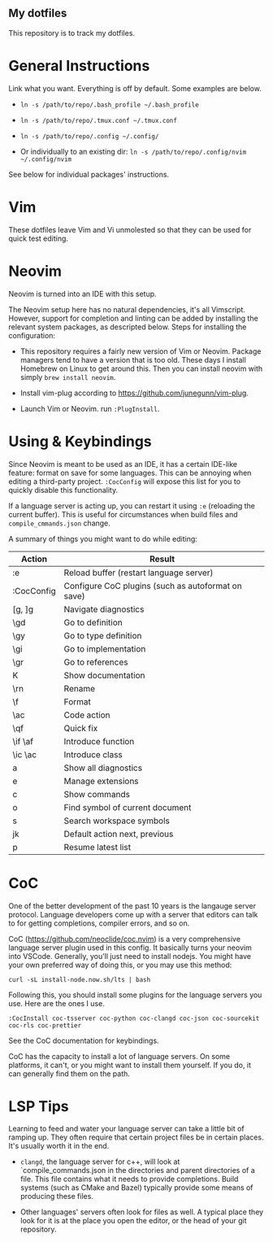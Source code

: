 ## My dotfiles

This repository is to track my dotfiles.

# General Instructions

Link what you want. Everything is off by default. Some examples are below.

- `ln -s /path/to/repo/.bash_profile ~/.bash_profile`

- `ln -s /path/to/repo/.tmux.conf ~/.tmux.conf`

- `ln -s /path/to/repo/.config ~/.config/`

- Or individually to an existing dir: `ln -s /path/to/repo/.config/nvim ~/.config/nvim`

See below for individual packages' instructions.

# Vim

These dotfiles leave Vim and Vi unmolested so that they can be used for quick test editing.

# Neovim

Neovim is turned into an IDE with this setup.

The Neovim setup here has no natural dependencies, it's all Vimscript. However, support for completion
and linting can be added by installing the relevant system packages, as descripted below. Steps for installing
the configuration:

- This repository requires a fairly new version of Vim or Neovim. Package managers tend to have a
  version that is too old. These days I install Homebrew on Linux to get around this. Then you can
  install neovim with simply `brew install neovim`.

- Install vim-plug according to https://github.com/junegunn/vim-plug.

- Launch Vim or Neovim. run `:PlugInstall`.

# Using & Keybindings

Since Neovim is meant to be used as an IDE, it has a certain IDE-like feature: format on save for some languages.
This can be annoying when editing a third-party project. `:CocConfig` will expose this list for you to quickly disable
this functionality.

If a language server is acting up, you can restart it using `:e` (reloading the current buffer). This is
useful for circumstances when build files and `compile_cmmands.json` change.

A summary of things you might want to do while editing:

| Action     | Result                                             |
|------------|----------------------------------------------------|
| :e         | Reload buffer (restart language server)            |
| :CocConfig | Configure CoC plugins (such as autoformat on save) |
| [g, ]g     | Navigate diagnostics                               |
| \gd        | Go to definition                                   |
| \gy        | Go to type definition                              |
| \gi        | Go to implementation                               |
| \gr        | Go to references                                   |
| K          | Show documentation                                 |
| \rn        | Rename                                             |
| \f         | Format                                             |
| \ac        | Code action                                        |
| \qf        | Quick fix                                          |
| \if \af    | Introduce function                                 |
| \ic \ac    | Introduce class                                    |
| <space>a   | Show all diagnostics                               |
| <space>e   | Manage extensions                                  |
| <space>c   | Show commands                                      |
| <space>o   | Find symbol of current document                    |
| <space>s   | Search workspace symbols                           |
| <space>jk  | Default action next, previous                      |
| <space>p   | Resume latest list                                 |

# CoC

One of the better development of the past 10 years is the langauge server protocol. Language developers come
up with a server that editors can talk to for getting completions, compiler errors, and so on.

CoC (https://github.com/neoclide/coc.nvim) is a very comprehensive language server plugin used in this
config. It basically turns your neovim into VSCode. Generally, you'll just need to install nodejs.
You might have your own preferred way of doing this, or you may use this method:

```
curl -sL install-node.now.sh/lts | bash
```

Following this, you should install some plugins for the language servers you use. Here are the ones
I use.

```
:CocInstall coc-tsserver coc-python coc-clangd coc-json coc-sourcekit coc-rls coc-prettier
```

See the CoC documentation for keybindings.

CoC has the capacity to install a lot of language servers. On some platforms, it can't, or you might want
to install them yourself. If you do, it can generally find them on the path.

# LSP Tips

Learning to feed and water your language server can take a little bit of ramping up. They often require that
certain project files be in certain places. It's usually worth it in the end.

* `clangd`, the language server for c++, will look at `compile_commands.json in the directories and parent
  directories of a file. This file contains what it needs to provide completions. Build systems (such as
  CMake and Bazel) typically provide some means of producing these files.

* Other languages' servers often look for files as well. A typical place they look for it is at the place
  you open the editor, or the head of your git repository.
